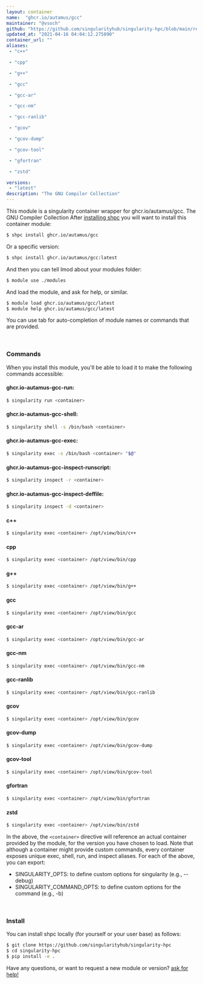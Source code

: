 ```yaml
---
layout: container
name:  "ghcr.io/autamus/gcc"
maintainer: "@vsoch"
github: "https://github.com/singularityhub/singularity-hpc/blob/main/registry/ghcr.io/autamus/gcc/container.yaml"
updated_at: "2021-04-16 04:04:12.275890"
container_url: ""
aliases:
 - "c++"

 - "cpp"

 - "g++"

 - "gcc"

 - "gcc-ar"

 - "gcc-nm"

 - "gcc-ranlib"

 - "gcov"

 - "gcov-dump"

 - "gcov-tool"

 - "gfortran"

 - "zstd"

versions:
 - "latest"
description: "The GNU Compiler Collection"
---
```


This module is a singularity container wrapper for ghcr.io/autamus/gcc.
The GNU Compiler Collection
After [installing shpc](#install) you will want to install this container module:

```bash
$ shpc install ghcr.io/autamus/gcc
```

Or a specific version:

```bash
$ shpc install ghcr.io/autamus/gcc:latest
```

And then you can tell lmod about your modules folder:

```bash
$ module use ./modules
```

And load the module, and ask for help, or similar.

```bash
$ module load ghcr.io/autamus/gcc/latest
$ module help ghcr.io/autamus/gcc/latest
```

You can use tab for auto-completion of module names or commands that are provided.

<br>

### Commands

When you install this module, you'll be able to load it to make the following commands accessible:

#### ghcr.io-autamus-gcc-run:

```bash
$ singularity run <container>
```

#### ghcr.io-autamus-gcc-shell:

```bash
$ singularity shell -s /bin/bash <container>
```

#### ghcr.io-autamus-gcc-exec:

```bash
$ singularity exec -s /bin/bash <container> "$@"
```

#### ghcr.io-autamus-gcc-inspect-runscript:

```bash
$ singularity inspect -r <container>
```

#### ghcr.io-autamus-gcc-inspect-deffile:

```bash
$ singularity inspect -d <container>
```


#### c++
       
```bash
$ singularity exec <container> /opt/view/bin/c++
```


#### cpp
       
```bash
$ singularity exec <container> /opt/view/bin/cpp
```


#### g++
       
```bash
$ singularity exec <container> /opt/view/bin/g++
```


#### gcc
       
```bash
$ singularity exec <container> /opt/view/bin/gcc
```


#### gcc-ar
       
```bash
$ singularity exec <container> /opt/view/bin/gcc-ar
```


#### gcc-nm
       
```bash
$ singularity exec <container> /opt/view/bin/gcc-nm
```


#### gcc-ranlib
       
```bash
$ singularity exec <container> /opt/view/bin/gcc-ranlib
```


#### gcov
       
```bash
$ singularity exec <container> /opt/view/bin/gcov
```


#### gcov-dump
       
```bash
$ singularity exec <container> /opt/view/bin/gcov-dump
```


#### gcov-tool
       
```bash
$ singularity exec <container> /opt/view/bin/gcov-tool
```


#### gfortran
       
```bash
$ singularity exec <container> /opt/view/bin/gfortran
```


#### zstd
       
```bash
$ singularity exec <container> /opt/view/bin/zstd
```



In the above, the `<container>` directive will reference an actual container provided
by the module, for the version you have chosen to load. Note that although a container
might provide custom commands, every container exposes unique exec, shell, run, and
inspect aliases. For each of the above, you can export:

 - SINGULARITY_OPTS: to define custom options for singularity (e.g., --debug)
 - SINGULARITY_COMMAND_OPTS: to define custom options for the command (e.g., -b)

<br>
  
### Install

You can install shpc locally (for yourself or your user base) as follows:

```bash
$ git clone https://github.com/singularityhub/singularity-hpc
$ cd singularity-hpc
$ pip install -e .
```

Have any questions, or want to request a new module or version? [ask for help!](https://github.com/singularityhub/singularity-hpc/issues)